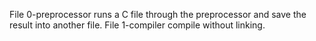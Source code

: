 File 0-preprocessor runs a C file through the preprocessor and save the result into another file.
File 1-compiler compile without linking.
